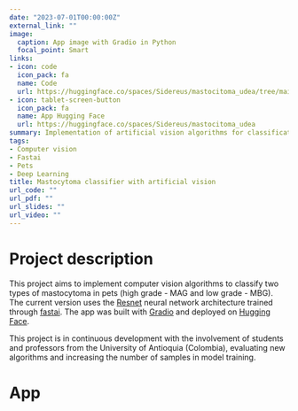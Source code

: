 ```yaml
---
date: "2023-07-01T00:00:00Z"
external_link: ""
image:
  caption: App image with Gradio in Python
  focal_point: Smart
links:
- icon: code
  icon_pack: fa
  name: Code
  url: https://huggingface.co/spaces/Sidereus/mastocitoma_udea/tree/main
- icon: tablet-screen-button
  icon_pack: fa
  name: App Hugging Face
  url: https://huggingface.co/spaces/Sidereus/mastocitoma_udea
summary: Implementation of artificial vision algorithms for classification of Mastocytoma in pets.
tags:
- Computer vision
- Fastai
- Pets
- Deep Learning
title: Mastocytoma classifier with artificial vision
url_code: ""
url_pdf: ""
url_slides: ""
url_video: ""
---
```


# Project description

This project aims to implement computer vision algorithms to classify two types of mastocytoma in pets (high grade - MAG and low grade - MBG). The current version uses the [Resnet](https://en.wikipedia.org/wiki/Residual_neural_network) neural network architecture trained through [fastai](https://docs.fast.ai/). The app was built with [Gradio](https://www.gradio.app/) and deployed on [Hugging Face](https://huggingface.co/).

This project is in continuous development with the involvement of students and professors from the University of Antioquia (Colombia), evaluating new algorithms and increasing the number of samples in model training.

# App

<script
	type="module"
	src="https://gradio.s3-us-west-2.amazonaws.com/3.38.0/gradio.js"
></script>

<gradio-app src="https://sidereus-mastocitoma-udea.hf.space"></gradio-app>

